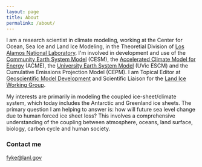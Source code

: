 ```yaml
---
layout: page
title: About
permalink: /about/
---
```


I am a research scientist in climate modeling, working at the Center for Ocean, Sea Ice and Land Ice Modeling, in the Theoretial Division of [Los Alamos National Laboratory](http://lanl.gov/).  I'm involved in development and use of the [Community Earth System Model](http://www2.cesm.ucar.edu/) (CESM), the [Accelerated Climate Model for Energy](http://climatemodeling.science.energy.gov/projects/accelerated-climate-modeling-energy) (ACME), the [University Earth System Model](http://climate.uvic.ca/model/) (UVic ESCM) and the Cumulative Emissions Projection Model (CEPM).  I am Topical Editor at [Geoscientific Model Development](http://www.geoscientific-model-development.net/) and Scientific Liaison for the [Land Ice Working Group](http://www2.cesm.ucar.edu/working-groups/liwg).  

My interests are primarily in modeling the coupled ice-sheet/climate system, which today includes the Antarctic and Greenland ice sheets.  The primary question I am helping to answer is: how will future sea level change due to human forced ice sheet loss?  This involves a comprehensive understanding of the coupling between atmosphere, oceans, land surface, biology, carbon cycle and human society.

### Contact me

[fyke@lanl.gov](mailto:fyke@lanl.gov)
